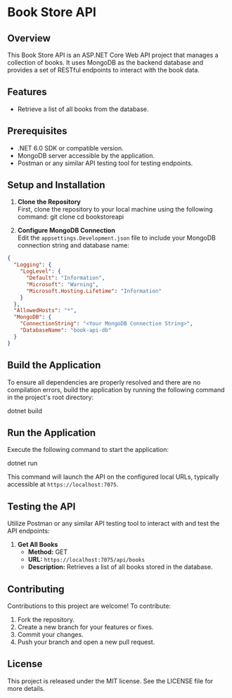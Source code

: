 # Book Store API

## Overview

This Book Store API is an ASP.NET Core Web API project that manages a collection of books. It uses MongoDB as the backend database and provides a set of RESTful endpoints to interact with the book data.

## Features

- Retrieve a list of all books from the database.

## Prerequisites

- .NET 6.0 SDK or compatible version.
- MongoDB server accessible by the application.
- Postman or any similar API testing tool for testing endpoints.

## Setup and Installation

1. **Clone the Repository**  
   First, clone the repository to your local machine using the following command:
   git clone <Your Repository URL>
   cd bookstoreapi
   
2. **Configure MongoDB Connection**  
Edit the `appsettings.Development.json` file to include your MongoDB connection string and database name:

```json
{
  "Logging": {
    "LogLevel": {
      "Default": "Information",
      "Microsoft": "Warning",
      "Microsoft.Hosting.Lifetime": "Information"
    }
  },
  "AllowedHosts": "*",
  "MongoDB": {
    "ConnectionString": "<Your MongoDB Connection String>",
    "DatabaseName": "book-api-db"
  }
}
```
## Build the Application

To ensure all dependencies are properly resolved and there are no compilation errors, build the application by running the following command in the project's root directory:

dotnet build


## Run the Application

Execute the following command to start the application:

dotnet run


This command will launch the API on the configured local URLs, typically accessible at `https://localhost:7075`.

## Testing the API

Utilize Postman or any similar API testing tool to interact with and test the API endpoints:

1. **Get All Books**
   - **Method:** GET
   - **URL:** `https://localhost:7075/api/books`
   - **Description:** Retrieves a list of all books stored in the database.

## Contributing

Contributions to this project are welcome! To contribute:

1. Fork the repository.
2. Create a new branch for your features or fixes.
3. Commit your changes.
4. Push your branch and open a new pull request.

## License

This project is released under the MIT license. See the LICENSE file for more details.



